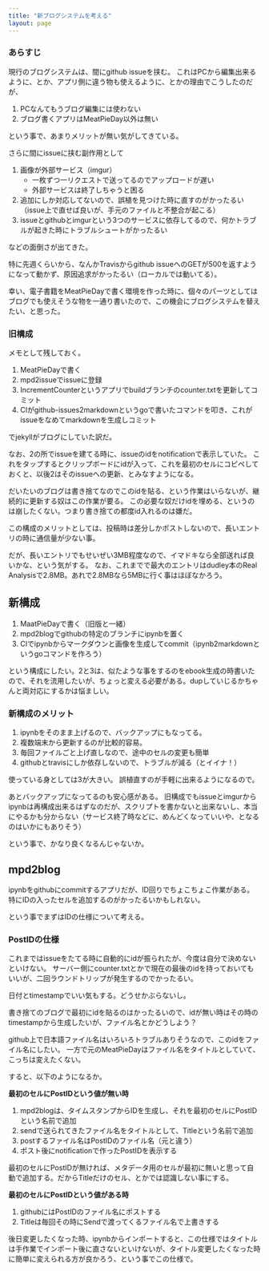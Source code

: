```yaml
---
title: "新ブログシステムを考える"
layout: page	
---
```


### あらすじ

現行のブログシステムは、間にgithub issueを挟む。
これはPCから編集出来るように、とか、アプリ側に違う物も使えるように、とかの理由でこうしたのだが、

1. PCなんてもうブログ編集には使わない
2. ブログ書くアプリはMeatPieDay以外は無い

という事で、あまりメリットが無い気がしてきている。

さらに間にissueに挟む副作用として

1. 画像が外部サービス（imgur）
   - 一枚ずつ一リクエストで送ってるのでアップロードが遅い
   - 外部サービスは終了しちゃうと困る
2. 追加にしか対応してないので、誤植を見つけた時に直すのがかったるい（issue上で直せば良いが、手元のファイルと不整合が起こる）
3. issueとgithubとimgurという3つのサービスに依存してるので、何かトラブルが起きた時にトラブルシュートがかったるい

などの面倒さが出てきた。

特に先週くらいから、なんかTravisからgithub issueへのGETが500を返すようになって動かず、原因追求がかったるい（ローカルでは動いてる）。

幸い、電子書籍をMeatPieDayで書く環境を作った時に、個々のパーツとしてはブログでも使えそうな物を一通り書いたので、この機会にブログシステムを替えたい、と思った。

### 旧構成

メモとして残しておく。

1. MeatPieDayで書く
2. mpd2issueでissueに登録
3. IncrementCounterというアプリでbuildブランチのcounter.txtを更新してコミット
4. CIがgithub-issues2markdownというgoで書いたコマンドを叩き、これがissueをなめてmarkdownを生成しコミット

でjekyllがブログにしていた訳だ。

なお、2の所でissueを建てる時に、issueのidをnotificationで表示していた。
これをタップするとクリップボードにidが入って、これを最初のセルにコピペしておくと、以後2はそのissueへの更新、とみなすようになる。

だいたいのブログは書き捨てなのでこのidを貼る、という作業はいらないが、継続的に更新する奴はこの作業が要る。
この必要な奴だけidを埋める、というのは崩したくない。つまり書き捨ての都度id入れるのは嫌だ。

この構成のメリットとしては、投稿時は差分しかポストしないので、長いエントリの時に通信量が少ない事。

だが、長いエントリでもせいぜい3MB程度なので、イマドキなら全部送れば良いかな、という気がする。
なお、これまでで最大のエントリはdudley本のReal Analysisで2.8MB。あれで2.8MBなら5MBに行く事はほぼなかろう。

## 新構成

1. MaatPieDayで書く（旧版と一緒）
2. mpd2blogでgithubの特定のブランチにipynbを置く
3. CIでipynbからマークダウンと画像を生成してcommit（ipynb2markdownというgoコマンドを作ろう）

という構成にしたい。2と3は、似たような事をするのをebook生成の時書いたので、それを流用したいが、ちょっと変える必要がある。dupしていじるかちゃんと両対応にするかは悩ましい。

### 新構成のメリット

1. ipynbをそのまま上げるので、バックアップにもなってる。
2. 複数端末から更新するのが比較的容易。
3. 毎回ファイルごと上げ直しなので、途中のセルの変更も簡単
4. githubとtravisにしか依存しないので、トラブルが減る（とイイナ！）

使っている身としては3が大きい。
誤植直すのが手軽に出来るようになるので。

あとバックアップになってるのも安心感がある。
旧構成でもissueとimgurからipynbは再構成出来るはずなのだが、スクリプトを書かないと出来ないし、本当にやるかも分からない（サービス終了時などに、めんどくなっていいや、となるのはいかにもありそう）

という事で、かなり良くなるんじゃないか。

## mpd2blog

ipynbをgithubにcommitするアプリだが、ID回りでちょこちょこ作業がある。
特にIDの入ったセルを追加するのがかったるいかもしれない。

という事でまずはIDの仕様について考える。

### PostIDの仕様

これまではissueをたてる時に自動的にidが振られたが、今度は自分で決めないといけない。
サーバー側にcounter.txtとかで現在の最後のidを持っておいてもいいが、二回ラウンドトリップが発生するのでかったるい。

日付とtimestampでいい気もする。どうせかぶらないし。

書き捨てのブログで最初にidを貼るのはかったるいので、idが無い時はその時のtimestampから生成したいが、ファイル名とかどうしよう？

github上で日本語ファイル名はいろいろトラブルありそうなので、このidをファイル名にしたい。
一方で元のMeatPieDayはファイル名をタイトルとしていて、こっちは変えたくない。

すると、以下のようになるか。

**最初のセルにPostIDという値が無い時**

1. mpd2blogは、タイムスタンプからIDを生成し、それを最初のセルにPostIDという名前で追加
2. sendで送られてきたファイル名をタイトルとして、Titleという名前で追加
3. postするファイル名はPostIDのファイル名（元と違う）
4. ポスト後にnotificationで作ったPostIDを表示する

最初のセルにPostIDが無ければ、メタデータ用のセルが最初に無いと思って自動で追加する。だからTitleだけのセル、とかでは認識しない事にする。

**最初のセルにPostIDという値がある時**

1. githubにはPostIDのファイル名にポストする
2. Titleは毎回その時にSendで渡ってくるファイル名で上書きする

後日変更したくなった時、ipynbからインポートすると、この仕様ではタイトルは手作業でインポート後に直さないといけないが、タイトル変更したくなった時に簡単に変えられる方が良かろう、という事でこの仕様で。

